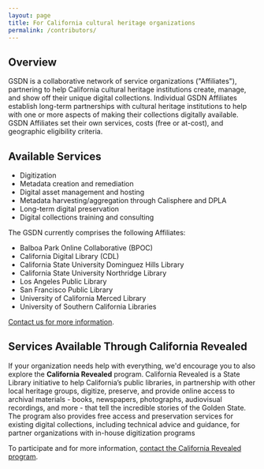 ```yaml
---
layout: page
title: For California cultural heritage organizations
permalink: /contributors/
---
```


## Overview

GSDN is a collaborative network of service organizations ("Affiliates"), partnering to help California cultural heritage institutions create, manage, and show off their unique digital collections. Individual GSDN Affiliates establish long-term partnerships with cultural heritage institutions to help with one or more aspects of making their collections digitally available. GSDN Affiliates set their own services, costs (free or at-cost), and geographic eligibility criteria.


## Available Services

*   Digitization
*   Metadata creation and remediation
*   Digital asset management and hosting
*   Metadata harvesting/aggregation through Calisphere and DPLA
*   Long-term digital preservation
*   Digital collections training and consulting

The GSDN currently comprises the following Affiliates:

* Balboa Park Online Collaborative (BPOC)
* California Digital Library (CDL)
* California State University Dominguez Hills Library
* California State University Northridge Library
* Los Angeles Public Library
* San Francisco Public Library
* University of California Merced Library
* University of Southern California Libraries

<a class="primary-link" href="mailto:oacops@cdlib.org">Contact us for more information</a>.


## Services Available Through California Revealed

If your organization needs help with everything, we'd encourage you to also explore the **California Revealed** program. California Revealed is a State Library initiative to help California’s public libraries, in partnership with other local heritage groups, digitize, preserve, and provide online access to archival materials - books, newspapers, photographs, audiovisual recordings, and more - that tell the incredible stories of the Golden State. The program also provides free access and preservation services for existing digital collections, including technical advice and guidance, for partner organizations with in-house digitization programs

To participate and for more information, [contact the California Revealed program](https://californiarevealed.org/form/contact-us). 

